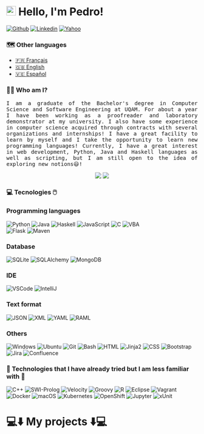 # <img src="https://media.giphy.com/media/hvRJCLFzcasrR4ia7z/giphy.gif" width="25px"> Hello, I'm Pedro!

[![Github](https://img.shields.io/badge/-Github-181717?style=flat&logo=Github&logoColor=white)](https://github.com/PedroLuisBernardos)
[![Linkedin](https://img.shields.io/badge/-LinkedIn-0A66C2?style=flat&logo=Linkedin&logoColor=white)](https://www.linkedin.com/in/pedro-luis-bernardos/)
[![Yahoo](https://img.shields.io/badge/-Yahoo-6001D2?style=flat&logo=Yahoo&logoColor=white)](mailto:bernardospedro@yahoo.com)

### 🗺️ Other languages

* <a href="README.md">🇫🇷 Français</a>
* <a href="README_en.md">🇬🇧 English</a>
* <a href="README_es.md">🇻🇪 Español</a>

### 👨‍💻 Who am I?

<p  align="justify"><samp>I am a graduate of the Bachelor's degree in Computer Science and Software Engineering at UQAM. For about a year I have been working as a proofreader and laboratory demonstrator at my university. I also have some experience in computer science acquired through contracts with several organizations and internships! I have a great facility to learn by myself and I take the opportunity to learn new programming languages! Currently, I have a great interest in web development, Python, Java and Haskell languages as well as scripting, but I am still open to the idea of exploring new notions😃!</samp></p>

<p align="center">
  <img src="https://komarev.com/ghpvc/?username=PedroLuisBernardos&style=plastic&label=Views"><img>
  <img src="https://badges.pufler.dev/visits/PedroLuisBernardos/PedroLuisBernardos?color=black&logo=github" />
</p>

### 💻 Tecnologies 🖱️

### Programming languages

![Python](https://img.shields.io/badge/-Python-3776AB?style=flat&logo=Python&logoColor=white)
![Java](https://img.shields.io/badge/-Java-007396?style=flat&logo=Java&logoColor=white)
![Haskell](https://img.shields.io/badge/-Haskell-5D4F85?style=flat&logo=Haskell&logoColor=white)
![JavaScript](https://img.shields.io/badge/-JavaScript-F7DF1E?style=flat&logo=JavaScript&logoColor=white)
![C](https://img.shields.io/badge/-C-A8B9CC?style=flat&logo=C&logoColor=white)
![VBA](https://img.shields.io/badge/-VBA-217346?style=flat&logo=MicrosoftExcel&logoColor=white)
<br>
![Flask](https://img.shields.io/badge/-Flask-000000?style=flat&logo=Flask&logoColor=white)
![Maven](https://img.shields.io/badge/-Maven-C71A36?style=flat&logo=Apache-Maven&logoColor=white)

### Database

![SQLite](https://img.shields.io/badge/-SQLite-003B57?style=flat&logo=SQLite&logoColor=white)
![SQLAlchemy](https://img.shields.io/badge/-SQLAlchemy-000000?style=flat)
![MongoDB](https://img.shields.io/badge/-MongoDB-47A248?style=flat&logo=MongoDB&logoColor=white)

### IDE

![VSCode](https://img.shields.io/badge/-VSCode-007ACC?style=flat&logo=VisualStudioCode&logoColor=white)
![IntelliJ](https://img.shields.io/badge/-IntelliJ-000000?style=flat&logo=IntelliJIDEA&logoColor=white)

### Text format

![JSON](https://img.shields.io/badge/-JSON-000000?style=flat&logo=JSON&logoColor=white)
![XML](https://img.shields.io/badge/-XML-000000?style=flat)
![YAML](https://img.shields.io/badge/-YAML-000000?style=flat)
![RAML](https://img.shields.io/badge/-RAML-27DDFF?style=flat)

### Others

![Windows](https://img.shields.io/badge/-Windows-0078D6?style=flat&logo=Windows&logoColor=white)
![Ubuntu](https://img.shields.io/badge/-Ubuntu-E95420?style=flat&logo=Ubuntu&logoColor=white)
![Git](https://img.shields.io/badge/-Git-F05032?style=flat&logo=Git&logoColor=white)
![Bash](https://img.shields.io/badge/-Bash-4EAA25?style=flat&logo=GNU-Bash&logoColor=white)
![HTML](https://img.shields.io/badge/-HTML-E34F26?style=flat&logo=HTML5&logoColor=white)
![Jinja2](https://img.shields.io/badge/-Jinja2-B41717?style=flat&logo=Jinja&logoColor=white)
![CSS](https://img.shields.io/badge/-CSS-1572B6?style=flat&logo=CSS3&logoColor=white)
![Bootstrap](https://img.shields.io/badge/-Bootstrap-7952B3?style=flat&logo=Bootstrap&logoColor=white)
![Jira](https://img.shields.io/badge/-Jira-0052CC?style=flat&logo=Atlassian&logoColor=white)
![Confluence](https://img.shields.io/badge/-Confluence-172B4D?style=flat&logo=Confluence&logoColor=white)

### 🐚 Technologies that I have already tried but I am less familiar with 🐁

![C++](https://img.shields.io/badge/-C++-00599C?style=flat&logo=Cplusplus&logoColor=white)
![SWI-Prolog](https://img.shields.io/badge/-Prolog-000000?style=flat)
![Velocity](https://img.shields.io/badge/-Velocity-000000?style=flat)
![Groovy](https://img.shields.io/badge/-Groovy-4298B8?style=flat&logo=ApacheGroovy&logoColor=white)
![R](https://img.shields.io/badge/-R-276DC3?style=flat&logo=R&logoColor=white)
![Eclipse](https://img.shields.io/badge/-Eclipse-2C2255?style=flat&logo=EclipseIDE&logoColor=white)
![Vagrant](https://img.shields.io/badge/-Vagrant-1868F2?style=flat&logo=Vagrant&logoColor=white)
![Docker](https://img.shields.io/badge/-Docker-2496ED?style=flat&logo=Docker&logoColor=white)
![macOS](https://img.shields.io/badge/-macOS-000000?style=flat&logo=macOS&logoColor=white)
![Kubernetes](https://img.shields.io/badge/-Kubernetes-326CE5?style=flat&logo=Kubernetes&logoColor=white)
![OpenShift](https://img.shields.io/badge/-OpenShift-EE0000?style=flat&logo=RedHatOpenShift&logoColor=white)
![Jupyter](https://img.shields.io/badge/-Jupyter-F37626?style=flat&logo=Jupyter&logoColor=white)
![xUnit](https://img.shields.io/badge/-xUnit-000000?style=flat)

# 💻⬇️ My projects ⬇️💻
